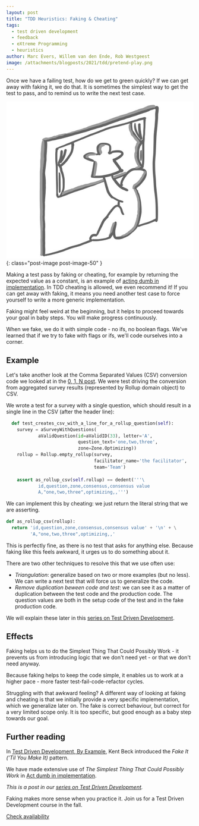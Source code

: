 ```yaml
---
layout: post
title: "TDD Heuristics: Faking & Cheating"
tags:
  - test driven development
  - feedback
  - eXtreme Programming
  - heuristics
author: Marc Evers, Willem van den Ende, Rob Westgeest
image: /attachments/blogposts/2021/tdd/pretend-play.png
---
```


Once we have a failing test, how do we get to green quickly?
If we can get away with faking it, we do that. It is sometimes the simplest way
to get the test to pass, and to remind us to write the next test case.

![pretend play - faking it](/attachments/blogposts/2021/tdd/pretend-play.png)
{: class="post-image post-image-50" }

Making a test pass by faking or cheating, for example by returning the expected
value as a constant, is an example of [acting dumb in
implementation](/2021/07/12/tdd-act-dumb-in-implementation.html). In TDD
cheating is allowed, we even recommend it! If you can get away with faking, it
means you need another test case to force yourself to write a more generic
implementation.

Faking might feel weird at the beginning, but it helps to proceed towards your 
goal in baby steps. You will make progress continuously. 

When we fake, we do it with simple code - no ifs, no boolean flags. We've
learned that if we try to fake with flags or ifs, we'll code ourselves into a
corner.

## Example 

Let's take another look at the Comma Separated Values (CSV) conversion code we
looked at in the [0, 1, N post](/2021/07/09/tdd-0-1-n.html). We were test
driving the conversion from aggregated survey results (represented by Rollup
domain object) to CSV.

We wrote a test for a survey with a single question, which should result in a
single line in the CSV (after the header line):

```python
  def test_creates_csv_with_a_line_for_a_rollup_question(self):
    survey = aSurveyWithQuestions(
            aValidQuestion(id=aValidID(33), letter='A',
                           question_text='one,two,three',
                           zone=Zone.Optimizing))
    rollup = Rollup.empty_rollup(survey,
                                 facilitator_name='the facilitator',
                                 team='Team')

    assert as_rollup_csv(self.rollup) == dedent('''\
            id,question,zone,consensus,consensus value
            A,"one,two,three",optimizing,,''')
```

We can implement this by cheating: we just return the literal string that we are
asserting.

```python
def as_rollup_csv(rollup):
  return 'id,question,zone,consensus,consensus value' + '\n' + \
         'A,"one,two,three",optimizing,,'
```

This is perfectly fine, as there is no test that asks for anything else. Because
faking like this feels awkward, it urges us to do something about it. 


There are two other techniques to resolve this that we use often use: 

- _Triangulation_: generalize based on two or more examples (but no less). We can write a next test that will force us to generalize the code.
- _Remove duplication beween code and test_: we can see it as a matter of
  duplication between the test code and the production code. The question values
  are both in the setup code of the test and in the fake production code. 

We will explain these later in this [series on Test Driven Development](/blog-by-tag#tag-test-driven-development).

## Effects

Faking helps us to do the Simplest Thing That Could Possibly Work - it prevents
us from introducing logic that we don't need yet - or that we don't need anyway.

Because faking helps to keep the code simple, it enables us to work at a higher
pace - more faster test-fail-code-refactor cycles.

Struggling with that awkward feeling? A different way of looking at faking and
cheating is that we initially provide a very specific implementation, which we
generalize later on. The fake is correct behaviour, but correct for a very
limited scope only. It is too specific, but good enough as a baby step towards
our goal.

## Further reading

In [Test Driven Development, By
Example](https://www.oreilly.com/library/view/test-driven-development/0321146530/),
Kent Beck introduced the _Fake It ('Til You Make It)_ pattern.

We have made extensive use of _The Simplest Thing That Could Possibly Work_ in [Act dumb in implementation](/2021/07/12/tdd-act-dumb-in-implementation.html).

_This is a post in our [series on Test Driven Development](/blog-by-tag#tag-test-driven-development)._

<aside>
  <p>Faking makes more sense when you practice it. Join us for a Test Driven Development course in the fall.
  </p>
  <p><div>
    <a href="/training/test-driven-development">Check availability</a>
  </div></p>
</aside>
